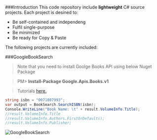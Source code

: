 ###Introduction
This code repository include **lightweight** C# source projects. Each project is desined to:
* Be self-contained and independeng
* Fulfil single-purpose
* Be minimized
* Be ready for Copy & Paste 

The following projects are currently included:

###GoogleBookSearch

> Note that you need to install Goolge Books API using below Nuget Package

> PM\> **Install-Package Google.Apis.Books.v1**
 
> Tutorials [here.](http://wp.me/paUXZ-TY)

```C#
string isbn = "0071807993";
var output = BookSearch.SearchISBN(isbn);
Console.WriteLine("Book Name: \t" + result.VolumeInfo.Title);
//result.VolumeInfo.Title
//result.VolumeInfo.Authors.FirstOrDefault();
//result.VolumeInfo.Publisher;

```

![GoogleBookSearch](http://xinyustudio.files.wordpress.com/2014/12/image3.png)